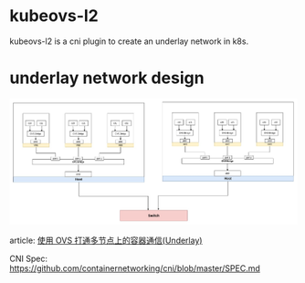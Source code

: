 # kubeovs-l2

kubeovs-l2 is a cni plugin to create an underlay network in k8s.

# underlay network design

![ovs underlay](docs/images/ovs-underlay.jpg)

article: [使用 OVS 打通多节点上的容器通信(Underlay)](https://jiangpengfei.gitbook.io/open-vswitch/jin-jie/shi-yong-ovs-da-tong-duo-jie-dian-shang-de-rong-qi-tong-xin-underlay)

CNI Spec: https://github.com/containernetworking/cni/blob/master/SPEC.md